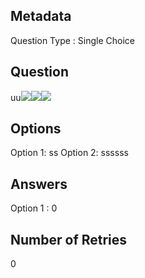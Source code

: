 ## Metadata
Question Type : Single Choice

## Question
uu<img src="https://docs-api-qa.cloudlabs.ai/repos/raw.githubusercontent.com/NiteshRevankarrr/NiteshRepo/main/17897-S0iDBYiM/images/download22.png?token=8b2t1Sg45N8JBe8QNwBlyhJq" /><img src="https://docs-api-qa.cloudlabs.ai/repos/raw.githubusercontent.com/NiteshRevankarrr/NiteshRepo/main/17897-S0iDBYiM/images/download1.jpg?token=8b2t1Sg45N8JBe8QNwBlyhJq" /><img src="https://docs-api-qa.cloudlabs.ai/repos/raw.githubusercontent.com/NiteshRevankarrr/NiteshRepo/main/17897-S0iDBYiM/images/download1.jpg?token=8b2t1Sg45N8JBe8QNwBlyhJq" />

## Options
Option 1: ss
Option 2: ssssss

## Answers
Option 1 : 0

## Number of Retries
0

